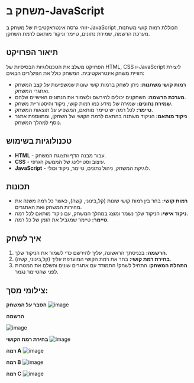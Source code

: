 # משחק ב-JavaScript

זוהי גרסה אינטראקטיבית של משחק ב-JavaScript הכוללת רמות קושי משתנות, מערכת הרשמה, שמירת נתונים, טיימר וניקוד מותאם לרמת השחקן.

## תיאור הפרויקט

הפרויקט משלב את הטכנולוגיות הבסיסיות של HTML, CSS ו-JavaScript ליצירת חוויית משחק אינטראקטיבית. המשחק כולל את הפיצ'רים הבאים:

- **רמות קושי משתנות:** ניתן לשחק ברמות קושי שונות שמשפיעות על קצב המשחק ואתגרי המשחק.
- **מערכת הרשמה:** השחקנים יכולים להירשם ולשמור את הנתונים האישיים שלהם.
- **שמירת נתונים:** שמירה של מידע כמו רמות קושי, ניקוד והיסטוריית משחק.
- **טיימר:** לכל רמה יש טיימר מותאם, המשפיע על תוצאות המשחק.
- **ניקוד מותאם:** הניקוד משתנה בהתאם לרמת הקושי של השחקן, ומתווספת אתגר נוסף למהלך המשחק.

## טכנולוגיות בשימוש

- **HTML** - עבור מבנה הדף ותצוגת המשחק.
- **CSS** - עיצוב וסטיילינג של הממשק הגרפי.
- **JavaScript** - לוגיקת המשחק, ניהול נתונים, טיימר, ניקוד וכולי.


## תכונות

- **רמות קושי:** בחר בין רמות קושי שונות (קל,בינוני, קשה), כאשר כל רמה משנה את מהירות המשחק ואת האתגרים.
- **ניקוד אישי:** הניקוד שלך נשמר ומוצג במהלך המשחק, עם ניקוד מותאם לכל רמה.
- **טיימר:** טיימר שמגביל את הזמן של כל רמה.
  
## איך לשחק

1. **הרשמה:** בכניסתך הראשונה, עליך להירשם כדי לשמור את הניקוד שלך.
2. **בחירת רמת קושי:** בחר את רמת הקושי המועדפת עליך (קל,בינוני, קשה).
3. **התחלת המשחק:** התחיל לשחק! התמודד עם אתגרים שונים והשלם את המטרות לפני שהטיימר נגמר.

## צילומי מסך:
**הסבר על המשחק**
![image](https://github.com/user-attachments/assets/e9d414a0-03a8-4d47-837b-0f1f40c58cdd)

**הרשמה**

![image](https://github.com/user-attachments/assets/e0df2129-b017-4232-bd3e-8485fc34b11e)

**בחירת רמת הקושי**
![image](https://github.com/user-attachments/assets/85c95e6a-83e9-419a-9cbd-f6e256d1cd46)

**רמה A**
![image](https://github.com/user-attachments/assets/54a575e1-9d9e-46ab-a01f-203388427c69)

**רמה B**
![image](https://github.com/user-attachments/assets/f62d85f5-d018-4bc5-bd85-bcc7b9e11887)


**רמה C**
![image](https://github.com/user-attachments/assets/af0ee6e4-ff43-499a-a721-295389ff6c20)






